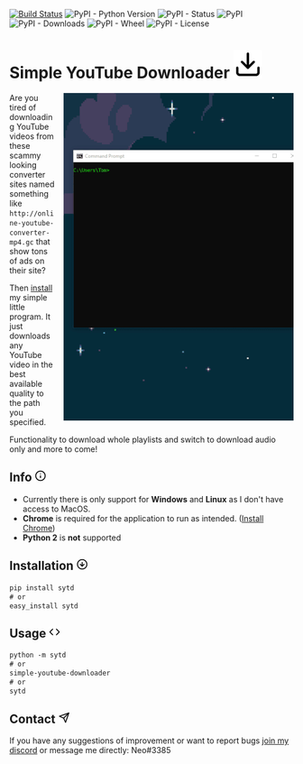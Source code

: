 [![Build Status](https://travis-ci.com/tomg404/Simple-YouTube-Downloader.svg?branch=master)](https://travis-ci.com/tomg404/Simple-YouTube-Downloader)
![PyPI - Python Version](https://img.shields.io/pypi/pyversions/sytd)
![PyPI - Status](https://img.shields.io/pypi/status/sytd)
![PyPI](https://img.shields.io/pypi/v/sytd)
![PyPI - Downloads](https://img.shields.io/pypi/dm/sytd)
![PyPI - Wheel](https://img.shields.io/pypi/wheel/sytd)
![PyPI - License](https://img.shields.io/pypi/l/sytd)

# Simple YouTube Downloader <img src="images/download.svg" width="50em">
<img align="right" style="padding-left: 3%" src="images/demo-small.gif">

Are you tired of downloading YouTube videos from these scammy looking converter sites named something like
``http://online-youtube-converter-mp4.gc`` that show tons of ads on their site?

Then [install](https://github.com/tomg404/Simple-YouTube-Downloader#Installation) my simple little program.
It just downloads any YouTube video in the best available quality to the path you specified.

Functionality to download whole playlists and switch to download audio only and more to come!

## Info <img src="images/info.svg" width="20em">
* Currently there is only support for **Windows** and **Linux** as I don't have access to MacOS.
* **Chrome** is required for the application to run as intended. ([Install Chrome](https://www.google.com/chrome/))
* **Python 2** is **not** supported

## Installation <img src="images/arrow-down-circle.svg" width="20em">

```
pip install sytd
# or
easy_install sytd
```

## Usage <img src="images/code.svg" width="20em">
```
python -m sytd
# or
simple-youtube-downloader
# or
sytd
```

## Contact <img src="images/send.svg" width="20em">
If you have any suggestions of improvement or want to report bugs [join my discord](https://discord.gg/DHnBsRZ) or message me directly: Neo#3385
